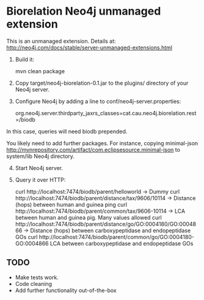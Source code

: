 # Biorelation Neo4j unmanaged extension

This is an unmanaged extension. Details at: http://neo4j.com/docs/stable/server-unmanaged-extensions.html 

1. Build it: 

    mvn clean package

2. Copy target/neo4j-biorelation-0.1.jar to the plugins/ directory of your Neo4j server.

3. Configure Neo4j by adding a line to conf/neo4j-server.properties:

    org.neo4j.server.thirdparty_jaxrs_classes=cat.cau.neo4j.biorelation.rest=/biodb

In this case, queries will need biodb prepended.

You likely need to add further packages. For instance, copying minimal-json http://mvnrepository.com/artifact/com.eclipsesource.minimal-json to system/lib Neo4j directory.

4. Start Neo4j server.

5. Query it over HTTP:

    curl http://localhost:7474/biodb/parent/helloworld -> Dummy
    curl http://localhost:7474/biodb/parent/distance/tax/9606/10114 -> Distance (hops) between human and guinea ping
    curl http://localhost:7474/biodb/parent/common/tax/9606-10114 -> LCA between human and guinea pig. Many values allowed
    curl http://localhost:7474/biodb/parent/distance/go/GO:0004180/GO:0004866 -> Distance (hops) between carboxypeptidase and endopeptidase GOs
    curl http://localhost:7474/biodb/parent/common/go/GO:0004180-GO:0004866 LCA between carboxypeptidase and endopeptidase GOs

## TODO

* Make tests work.
* Code cleaning
* Add further functionality out-of-the-box



